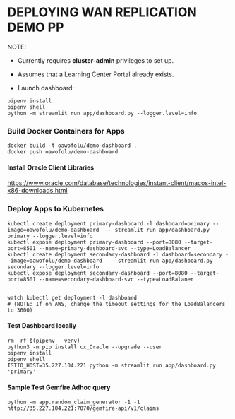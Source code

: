 # DEPLOYING WAN REPLICATION DEMO PP

NOTE:
* Currently requires **cluster-admin** privileges to set up.
* Assumes that a Learning Center Portal already exists.


* Launch dashboard:
```
pipenv install
pipenv shell
python -m streamlit run app/dashboard.py --logger.level=info
```

### Build Docker Containers for Apps
```
docker build -t oawofolu/demo-dashboard .
docker push oawofolu/demo-dashboard
```

#### Install Oracle Client Libraries
https://www.oracle.com/database/technologies/instant-client/macos-intel-x86-downloads.html

### Deploy Apps to Kubernetes
```
kubectl create deployment primary-dashboard -l dashboard=primary --image=oawofolu/demo-dashboard  -- streamlit run app/dashboard.py primary --logger.level=info
kubectl expose deployment primary-dashboard --port=8080 --target-port=8501 --name=primary-dashboard-svc --type=LoadBalancer
kubectl create deployment secondary-dashboard -l dashboard=secondary --image=oawofolu/demo-dashboard  -- streamlit run app/dashboard.py secondary --logger.level=info
kubectl expose deployment secondary-dashboard --port=8080 --target-port=8501 --name=secondary-dashboard-svc --type=LoadBalaner


watch kubectl get deployment -l dashboard
# (NOTE: If on AWS, change the timeout settings for the LoadBalancers to 3600)
```

#### Test Dashboard locally
```
rm -rf $(pipenv --venv)
python3 -m pip install cx_Oracle --upgrade --user
pipenv install
pipenv shell
ISTIO_HOST=35.227.104.221 python -m streamlit run app/dashboard.py 'primary'
```

#### Sample Test Gemfire Adhoc query
```
python -m app.random_claim_generator -1 -1 http://35.227.104.221:7070/gemfire-api/v1/claims
```
